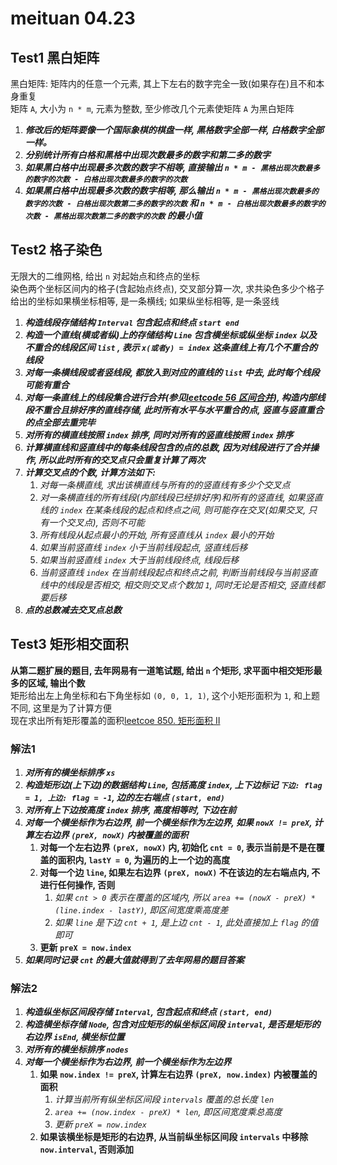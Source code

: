 # meituan 04.23

## Test1 黑白矩阵

黑白矩阵: 矩阵内的任意一个元素, 其上下左右的数字完全一致(如果存在)且不和本身重复   
矩阵 `A`, 大小为 `n * m`, 元素为整数, 至少修改几个元素使矩阵 `A` 为黑白矩阵

1. ***修改后的矩阵要像一个国际象棋的棋盘一样, 黑格数字全部一样, 白格数字全部一样。***
2. ***分别统计所有白格和黑格中出现次数最多的数字和第二多的数字***
3. ***如果黑白格中出现最多次数的数字不相等, 直接输出 `n * m - 黑格出现次数最多的数字的次数 - 白格出现次数最多的数字的次数`***
4. ***如果黑白格中出现最多次数的数字相等, 那么输出 `n * m - 黑格出现次数最多的数字的次数 - 白格出现次数第二多的数字的次数` 和 `n * m - 白格出现次数最多的数字的次数 - 黑格出现次数第二多的数字的次数` 的最小值***

## Test2 格子染色

无限大的二维网格, 给出 `n` 对起始点和终点的坐标   
染色两个坐标区间内的格子(含起始点终点), 交叉部分算一次, 求共染色多少个格子   
给出的坐标如果横坐标相等, 是一条横线; 如果纵坐标相等, 是一条竖线   

1. ***构造线段存储结构 `Interval` 包含起点和终点 `start end`***
2. ***构造一个直线(横或者纵)上的存储结构 `Line` 包含横坐标或纵坐标 `index` 以及 不重合的线段区间 `list` , 表示 `x(或者y) = index` 这条直线上有几个不重合的线段***
3. ***对每一条横线段或者竖线段, 都放入到对应的直线的 `list` 中去, 此时每个线段可能有重合***
4. ***对每一条直线上的线段集合进行合并(参见[leetcode 56 区间合并](https://leetcode-cn.com/problems/merge-intervals/)), 构造内部线段不重合且排好序的直线存储, 此时所有水平与水平重合的点, 竖直与竖直重合的点全部去重完毕***
5. ***对所有的横直线按照 `index` 排序, 同时对所有的竖直线按照 `index` 排序***
6. ***计算横直线和竖直线中的每条线段包含的点的总数, 因为对线段进行了合并操作, 所以此时所有的交叉点只会重复计算了两次***
7. ***计算交叉点的个数, 计算方法如下:***   
   1. *对每一条横直线, 求出该横直线与所有的的竖直线有多少个交叉点*   
   2. *对一条横直线的所有线段(内部线段已经排好序)和所有的竖直线, 如果竖直线的 `index` 在某条线段的起点和终点之间, 则可能存在交叉(如果交叉, 只有一个交叉点), 否则不可能*   
   3. *所有线段从起点最小的开始, 所有竖直线从 `index` 最小的开始*
   4. *如果当前竖直线 `index` 小于当前线段起点, 竖直线后移*   
   5. *如果当前竖直线 `index` 大于当前线段终点, 线段后移*   
   6. *当前竖直线 `index` 在当前线段起点和终点之前, 判断当前线段与当前竖直线中的线段是否相交, 相交则交叉点个数加 `1`, 同时无论是否相交, 竖直线都要后移*   
8. ***点的总数减去交叉点总数***

## Test3 矩形相交面积

**从第二题扩展的题目, 去年网易有一道笔试题, 给出 `n` 个矩形, 求平面中相交矩形最多的区域, 输出个数**   
矩形给出左上角坐标和右下角坐标如 `(0, 0, 1, 1)`, 这个小矩形面积为 `1`, 和上题不同, 这里是为了计算方便   
现在求出所有矩形覆盖的面积[leetcoe 850. 矩形面积 II](https://leetcode-cn.com/problems/rectangle-area-ii/)   

### 解法1

1. ***对所有的横坐标排序 `xs`***
2. ***构造矩形边(上下边)的数据结构 `Line`, 包括高度 `index`, 上下边标记  `下边: flag = 1, 上边: flag = -1`, 边的左右端点 `(start, end)`***   
3. ***对所有上下边按高度 `index` 排序, 高度相等时, 下边在前***
4. ***对每一个横坐标作为右边界, 前一个横坐标作为左边界, 如果 `nowX != preX`, 计算左右边界 `(preX, nowX)` 内被覆盖的面积***  
   1. **对每一个左右边界 `(preX, nowX)` 内, 初始化 `cnt = 0`, 表示当前是不是在覆盖的面积内, `lastY = 0`, 为遍历的上一个边的高度**
   2. **对每一个边 `line`, 如果左右边界 `(preX, nowX)` 不在该边的左右端点内, 不进行任何操作, 否则**
      1. *如果 `cnt > 0` 表示在覆盖的区域内, 所以 `area += (nowX - preX) * (line.index - lastY)`, 即区间宽度乘高度差*
      2. *如果 `line` 是下边 `cnt + 1`, 是上边 `cnt - 1`, 此处直接加上 `flag` 的值即可*
   3. **更新 `preX = now.index`** 
5. ***如果同时记录 `cnt` 的最大值就得到了去年网易的题目答案***


### 解法2

1. ***构造纵坐标区间段存储 `Interval`, 包含起点和终点 `(start, end)`***
2. ***构造横坐标存储 `Node`, 包含对应矩形的纵坐标区间段 `interval`, 是否是矩形的右边界 `isEnd`, 横坐标位置***
3. ***对所有的横坐标排序 `nodes`***
4. ***对每一个横坐标作为右边界, 前一个横坐标作为左边界***   
   1. **如果 `now.index != preX`, 计算左右边界 `(preX, now.index)` 内被覆盖的面积**
      1. *计算当前所有纵坐标区间段 `intervals` 覆盖的总长度 `len`*
      2. *`area += (now.index - preX) * len`, 即区间宽度乘总高度*
      3. *更新 `preX = now.index`*
   2. **如果该横坐标是矩形的右边界, 从当前纵坐标区间段 `intervals` 中移除 `now.interval`, 否则添加**
